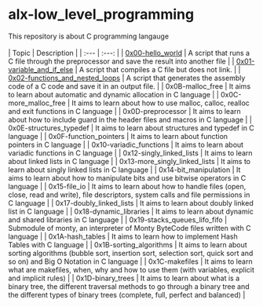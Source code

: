 # alx-low_level_programming
This repository is about C programming langauge
</br>
</br>
| Topic | Description |
| :--- | :---: |
| [0x00-hello_world](https://github.com/KakaInnocent/alx-low_level_programming/tree/main/0x00-hello_world) | A script that runs a C file through the preprocessor and save the result into another file |
| [0x01-variable_and_if_else](https://github.com/KakaInnocent/alx-low_level_programming/tree/main/0x01-variables_if_else_while) | A script that compiles a C file but does not link. |
| [0x02-functions_and_nested_loops](https://github.com/KakaInnocent/alx-low_level_programming/tree/main/0x02-functions_nested_loops) | A script that generates the assembly code of a C code and save it in an output file. |
| 0x0B-malloc_free | 	It aims to learn about automatic and dynamic allocation in C language |
| 0x0C-more_malloc_free |	It aims to learn about how to use malloc, calloc, realloc and exit functions in C language |
| 0x0D-preprocessor | It aims to learn about how to include guard in the header files and macros in C language |
| 0x0E-structures_typedef |	It aims to learn about structures and typedef in C language |
| 0x0F-function_pointers | 	It aims to learn about function pointers in C language |
| 0x10-variadic_functions |	It aims to learn about variadic functions in C language |
| 0x12-singly_linked_lists |	It aims to learn about linked lists in C language |
| 0x13-more_singly_linked_lists |	It aims to learn about singly linked lists in C language |
| 0x14-bit_manipulation |	It aims to learn about how to manipulate bits and use bitwise operators in C language |
| 0x15-file_io |	It aims to learn about how to handle files (open, close, read and write), file descriptors, system calls and file permissions in C language |
| 0x17-doubly_linked_lists |	It aims to learn about doubly linked list in C language |
| 0x18-dynamic_libraries |	It aims to learn about dynamic and shared libraries in C language |
| 0x19-stacks_queues_lifo_fifo | Submodule of monty, an interpreter of Monty ByteCode files written with C language |
| 0x1A-hash_tables |	It aims to learn how to implement Hash Tables with C language |
| 0x1B-sorting_algorithms |	It aims to learn about sorting algorithms (bubble sort, insertion sort, selection sort, quick sort and so on) and Big O Notation in C language |
| 0x1C-makefiles | It aims to learn what are makefiles, when, why and how to use them (with variables, explicit and implicit rules) |
| 0x1D-binary_trees |	It aims to learn about what is a binary tree, the different traversal methods to go through a binary tree and the different types of binary trees (complete, full, perfect and balanced) |
